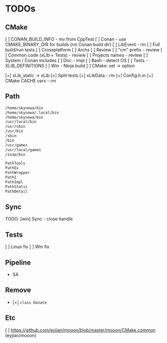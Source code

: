 # TODOs

## CMake

[ ] CONAN_BUILD_INFO - mv from CppTest
[ ] Conan - use CMAKE_BINARY_DIR for builds (rm Conan build dir)
[ ] LibEvent - rm
[ ] Full build/run tests
[ ] Crossplatform
[ ] Archs
[ ] Review
[ ] "cm" prefix - review
[ ] Common code (xLib + Tests) - review
[ ] Projects names - review
[ ] System / Conan includes
[ ] Doc - impl
[ ] Bash - detect OS
[ ] Tests - XLIB_DEFINITIONS
[ ] Win - Ninja build
[ ] CMake: set -> option

[+] xLib_static -> xLib
[+] Split tests
[+] xLibData - rm
[+] Config.h.in
[+] CMake CACHE vars - rm

## Path

```bash
/home/skynowa/bin
/home/skynowa/.local/bin
/home/skynowa/bin
/usr/local/bin
/usr/sbin
/usr/bin
/sbin
/bin
/usr/games
/usr/local/games
/snap/bin
```

```bash
PathTools
PathEx
PathWrapper
Path2
PathImpl
PathStatic
PathDetail
```

## Sync

TODO: [win] Sync - close handle

## Tests

[ ] Linux fix
[ ] Win fix

## Pipeline

- SA

## Remove

- [+] `class Donate`

## Etc

[ ] https://github.com/eyjian/mooon/blob/master/mooon/CMake.common (eyjian/mooon)
